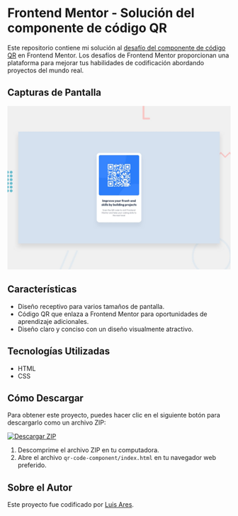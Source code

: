 # Frontend Mentor - Solución del componente de código QR

Este repositorio contiene mi solución al [desafío del componente de código QR](https://www.frontendmentor.io/challenges/qr-code-component-iux_sIO_H) en Frontend Mentor. Los desafíos de Frontend Mentor proporcionan una plataforma para mejorar tus habilidades de codificación abordando proyectos del mundo real.

## Capturas de Pantalla

![Componente de Código QR](design/desktop-preview.jpg)

## Características

- Diseño receptivo para varios tamaños de pantalla.
- Código QR que enlaza a Frontend Mentor para oportunidades de aprendizaje adicionales.
- Diseño claro y conciso con un diseño visualmente atractivo.

## Tecnologías Utilizadas

- HTML
- CSS

## Cómo Descargar

Para obtener este proyecto, puedes hacer clic en el siguiente botón para descargarlo como un archivo ZIP:

[![Descargar ZIP](https://img.shields.io/badge/Descargar%20ZIP-brightgreen?style=for-the-badge&logo=git&logoColor=white)](https://github.com/luisaap-dev/Frontend-Mentor/archive/refs/heads/main.zip)

1. Descomprime el archivo ZIP en tu computadora.
2. Abre el archivo `qr-code-component/index.html` en tu navegador web preferido.

## Sobre el Autor

Este proyecto fue codificado por [Luis Ares](https://github.com/luisaap-dev).
